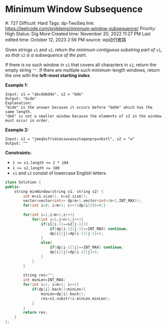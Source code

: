 # Minimum Window Subsequence

#: 727
Difficult: Hard
Tags: dp-TwoSeq
link: https://leetcode.com/problems/minimum-window-subsequence/
Priority: High
Status: Dig More
Created time: November 20, 2022 11:27 PM
Last edited time: October 12, 2023 2:56 PM
source: wp动归套路

Given strings `s1` and `s2`, return *the minimum contiguous substring part of* `s1`*, so that* `s2` *is a subsequence of the part*.

If there is no such window in `s1` that covers all characters in `s2`, return the empty string `""`. If there are multiple such minimum-length windows, return the one with the **left-most starting index**.

**Example 1:**

```
Input: s1 = "abcdebdde", s2 = "bde"
Output: "bcde"
Explanation:
"bcde" is the answer because it occurs before "bdde" which has the same length.
"deb" is not a smaller window because the elements of s2 in the window must occur in order.

```

**Example 2:**

```
Input: s1 = "jmeqksfrsdcmsiwvaovztaqenprpvnbstl", s2 = "u"
Output: ""

```

**Constraints:**

- `1 <= s1.length <= 2 * 104`
- `1 <= s2.length <= 100`
- `s1` and `s2` consist of lowercase English letters.

```cpp
class Solution {
public:
    string minWindow(string s1, string s2) {
        int m=s1.size(), n=s2.size();
        vector<vector<int>> dp(m+1,vector<int>(n+1,INT_MAX));
        for(int i=0; i<m+1; i++){dp[i][0]=0;}
        
        for(int i=1;i<m+1;i++){
            for(int j=1;j<n+1;j++){
                if(s1[i-1]==s2[j-1]){
                    if(dp[i-1][j-1]==INT_MAX) continue;
                    dp[i][j]=dp[i-1][j-1]+1;
                }
                else{
                    if(dp[i-1][j]==INT_MAX) continue;
                    dp[i][j]=dp[i-1][j]+1;
                }
            }
        }
        
        string res="";
        int minLen=INT_MAX;
        for(int i=1; i<m+1; i++){
            if(dp[i].back()<minLen){
                minLen=dp[i].back();
                res=s1.substr(i-minLen,minLen);
            }
        }
        return res;
    }
};
```